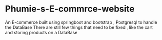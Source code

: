 # Phumie-s-E-commrce-website
An E-commerce built using springboot and bootstrap , Postgresql to handle the DataBase
There are still few things that need to be fixed , like the cart and storing products on a DataBase
